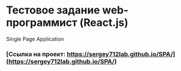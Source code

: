 # Тестовое задание web-программист (React.js)

Single Page Application 

### [Ссылка на проект: https://sergey712lab.github.io/SPA/](https://sergey712lab.github.io/SPA/)


